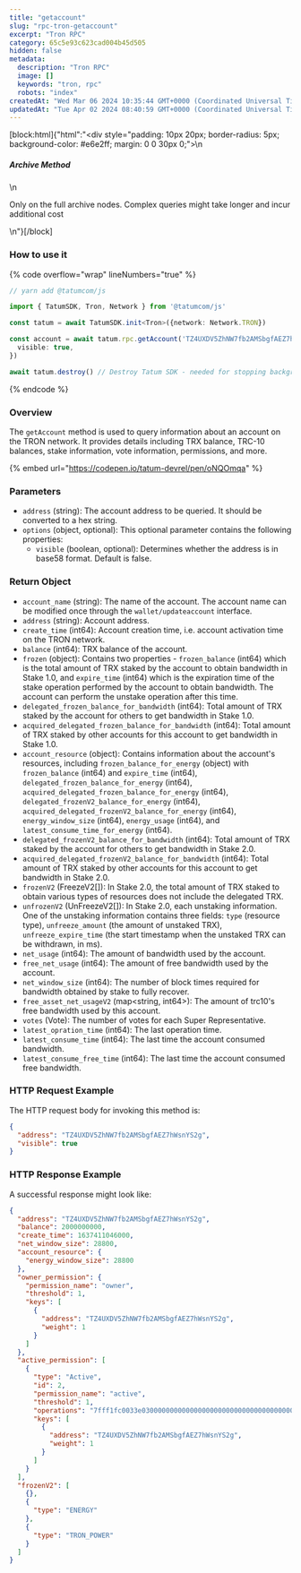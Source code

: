 ```yaml
---
title: "getaccount"
slug: "rpc-tron-getaccount"
excerpt: "Tron RPC"
category: 65c5e93c623cad004b45d505
hidden: false
metadata: 
  description: "Tron RPC"
  image: []
  keywords: "tron, rpc"
  robots: "index"
createdAt: "Wed Mar 06 2024 10:35:44 GMT+0000 (Coordinated Universal Time)"
updatedAt: "Tue Apr 02 2024 08:40:59 GMT+0000 (Coordinated Universal Time)"
---
```

[block:html]{"html":"<div style=\"padding: 10px 20px; border-radius: 5px; background-color: #e6e2ff; margin: 0 0 30px 0;\">\n  <h5>Archive Method</h5>\n  <p>Only on the full archive nodes. Complex queries might take longer and incur additional cost</p>\n</div>"}[/block]

### How to use it

{% code overflow="wrap" lineNumbers="true" %}
```typescript
// yarn add @tatumcom/js

import { TatumSDK, Tron, Network } from '@tatumcom/js'

const tatum = await TatumSDK.init<Tron>({network: Network.TRON})

const account = await tatum.rpc.getAccount('TZ4UXDV5ZhNW7fb2AMSbgfAEZ7hWsnYS2g', {
  visible: true,
})

await tatum.destroy() // Destroy Tatum SDK - needed for stopping background jobs
```
{% endcode %}

### Overview

The `getAccount` method is used to query information about an account on the TRON network. It provides details including TRX balance, TRC-10 balances, stake information, vote information, permissions, and more.

{% embed url="https://codepen.io/tatum-devrel/pen/oNQOmqa" %}

### Parameters

* `address` (string): The account address to be queried. It should be converted to a hex string.
* `options` (object, optional): This optional parameter contains the following properties:
  * `visible` (boolean, optional): Determines whether the address is in base58 format. Default is false.

### Return Object

* `account_name` (string): The name of the account. The account name can be modified once through the `wallet/updateaccount` interface.
* `address` (string): Account address.
* `create_time` (int64): Account creation time, i.e. account activation time on the TRON network.
* `balance` (int64): TRX balance of the account.
* `frozen` (object): Contains two properties - `frozen_balance` (int64) which is the total amount of TRX staked by the account to obtain bandwidth in Stake 1.0, and `expire_time` (int64) which is the expiration time of the stake operation performed by the account to obtain bandwidth. The account can perform the unstake operation after this time.
* `delegated_frozen_balance_for_bandwidth` (int64): Total amount of TRX staked by the account for others to get bandwidth in Stake 1.0.
* `acquired_delegated_frozen_balance_for_bandwidth` (int64): Total amount of TRX staked by other accounts for this account to get bandwidth in Stake 1.0.
* `account_resource` (object): Contains information about the account's resources, including `frozen_balance_for_energy` (object) with `frozen_balance` (int64) and `expire_time` (int64), `delegated_frozen_balance_for_energy` (int64), `acquired_delegated_frozen_balance_for_energy` (int64), `delegated_frozenV2_balance_for_energy` (int64), `acquired_delegated_frozenV2_balance_for_energy` (int64), `energy_window_size` (int64), `energy_usage` (int64), and `latest_consume_time_for_energy` (int64).
* `delegated_frozenV2_balance_for_bandwidth` (int64): Total amount of TRX staked by the account for others to get bandwidth in Stake 2.0.
* `acquired_delegated_frozenV2_balance_for_bandwidth` (int64): Total amount of TRX staked by other accounts for this account to get bandwidth in Stake 2.0.
* `frozenV2` (FreezeV2\[]): In Stake 2.0, the total amount of TRX staked to obtain various types of resources does not include the delegated TRX.
* `unfrozenV2` (UnFreezeV2\[]): In Stake 2.0, each unstaking information. One of the unstaking information contains three fields: `type` (resource type), `unfreeze_amount` (the amount of unstaked TRX), `unfreeze_expire_time` (the start timestamp when the unstaked TRX can be withdrawn, in ms).
* `net_usage` (int64): The amount of bandwidth used by the account.
* `free_net_usage` (int64): The amount of free bandwidth used by the account.
* `net_window_size` (int64): The number of block times required for bandwidth obtained by stake to fully recover.
* `free_asset_net_usageV2` (map\<string, int64>): The amount of trc10's free bandwidth used by this account.
* `votes` (Vote): The number of votes for each Super Representative.
* `latest_opration_time` (int64): The last operation time.
* `latest_consume_time` (int64): The last time the account consumed bandwidth.
* `latest_consume_free_time` (int64): The last time the account consumed free bandwidth.

### HTTP Request Example

The HTTP request body for invoking this method is:

```json
{
  "address": "TZ4UXDV5ZhNW7fb2AMSbgfAEZ7hWsnYS2g",
  "visible": true
}
```

### HTTP Response Example

A successful response might look like:

```json
{
  "address": "TZ4UXDV5ZhNW7fb2AMSbgfAEZ7hWsnYS2g",
  "balance": 2000000000,
  "create_time": 1637411046000,
  "net_window_size": 28800,
  "account_resource": {
    "energy_window_size": 28800
  },
  "owner_permission": {
    "permission_name": "owner",
    "threshold": 1,
    "keys": [
      {
        "address": "TZ4UXDV5ZhNW7fb2AMSbgfAEZ7hWsnYS2g",
        "weight": 1
      }
    ]
  },
  "active_permission": [
    {
      "type": "Active",
      "id": 2,
      "permission_name": "active",
      "threshold": 1,
      "operations": "7fff1fc0033e0300000000000000000000000000000000000000000000000000",
      "keys": [
        {
          "address": "TZ4UXDV5ZhNW7fb2AMSbgfAEZ7hWsnYS2g",
          "weight": 1
        }
      ]
    }
  ],
  "frozenV2": [
    {},
    {
      "type": "ENERGY"
    },
    {
      "type": "TRON_POWER"
    }
  ]
}
```
